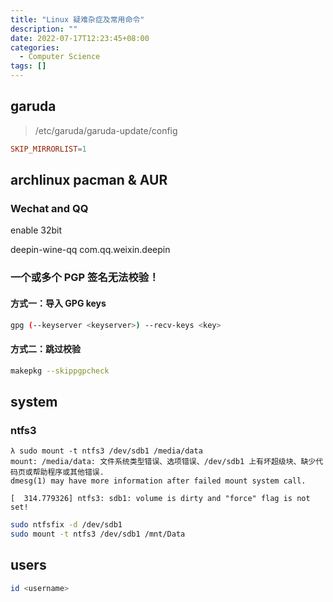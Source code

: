 ```yaml
---
title: "Linux 疑难杂症及常用命令"
description: ""
date: 2022-07-17T12:23:45+08:00
categories:
  - Computer Science
tags: []
---
```



## garuda

> /etc/garuda/garuda-update/config
```conf
SKIP_MIRRORLIST=1
```

## archlinux pacman & AUR

### Wechat and QQ

enable 32bit

deepin-wine-qq
com.qq.weixin.deepin

### 一个或多个 PGP 签名无法校验！

#### 方式一：导入 GPG keys

```bash
gpg (--keyserver <keyserver>) --recv-keys <key>
```

#### 方式二：跳过校验

```bash
makepkg --skippgpcheck
```

## system

### ntfs3

```
λ sudo mount -t ntfs3 /dev/sdb1 /media/data
mount: /media/data: 文件系统类型错误、选项错误、/dev/sdb1 上有坏超级块、缺少代码页或帮助程序或其他错误.
dmesg(1) may have more information after failed mount system call.

[  314.779326] ntfs3: sdb1: volume is dirty and "force" flag is not set!
```

```bash
sudo ntfsfix -d /dev/sdb1
sudo mount -t ntfs3 /dev/sdb1 /mnt/Data
```

## users

```bash
id <username>
```

